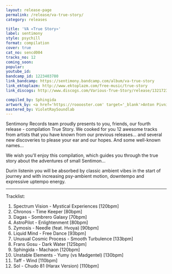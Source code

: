 ```yaml
---
layout: release-page
permalink: /release/va-true-story/
category: releases

title: 'VA «True Story»'
label: sentimony
style: psychill
format: compilation
cover: true
cat_no: sencd004
tracks_no: 12
coming_soon: 
popular: 
youtube_id: 
bandcamp_id: 1223403780
link_bandcamp: https://sentimony.bandcamp.com/album/va-true-story
link_ektoplazm: http://www.ektoplazm.com/free-music/true-story
link_discogs: http://www.discogs.com/Various-True-Story/release/1321723

compiled_by: Sphingida
artwork_by: <a href='https://rooooster.com' target='_blank'>Anton Pivniuk</a>
mastered_by: VioletRaySoundlab
---
```


Sentimony Records team proudly presents to you, friends, our fourth release - compilation True Story. We cooked for you 12 awesome tracks from artists that you have known from our previous releases... and several new discoveries to please your ear and our hopes. And some well-known names...

We wish you'll enjoy this compilation, which guides you through the true story about the adventures of small Sentimon...

Durin listenin you will be absorbed by classic ambient vibes in the start of journey and with increasing psy-ambient motion, downtempo and expressive uptempo energy.

---
Tracklist:

01. Spectrum Vision - Mystical Experiences [120bpm]
02. Chronos - Time Keeper [80bpm]
03. Dagas - Sombrero Galaxy [70bpm]
04. AstroPilot - Enlightenment [80bpm]
05. Zymosis - Needle (feat. Hvoya) [90bpm]
06. Liquid Mind - Free Dance [93bpm]
07. Unusual Cosmic Process - Smooth Turbulence [133bpm]
08. Frans Gosu - Dark Water [125bpm]
09. Sphingida - Machaon [120bpm]
10. Unstable Elements - Yumy (vs Madgentel) [130bpm]
11. Taff - Wind [110bpm]
12. Sol - Chudo 81 (Harax Version) [110bpm]
